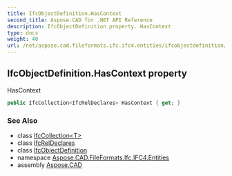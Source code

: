 ```yaml
---
title: IfcObjectDefinition.HasContext
second_title: Aspose.CAD for .NET API Reference
description: IfcObjectDefinition property. HasContext
type: docs
weight: 40
url: /net/aspose.cad.fileformats.ifc.ifc4.entities/ifcobjectdefinition/hascontext/
---
```

## IfcObjectDefinition.HasContext property

HasContext

```csharp
public IfcCollection<IfcRelDeclares> HasContext { get; }
```

### See Also

* class [IfcCollection&lt;T&gt;](../../../aspose.cad.fileformats.ifc/ifccollection-1/)
* class [IfcRelDeclares](../../ifcreldeclares/)
* class [IfcObjectDefinition](../)
* namespace [Aspose.CAD.FileFormats.Ifc.IFC4.Entities](../../ifcobjectdefinition/)
* assembly [Aspose.CAD](../../../)


